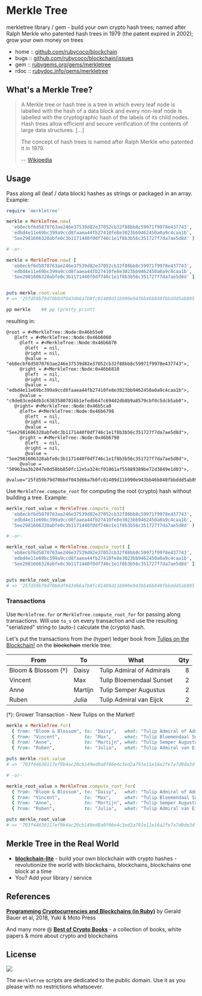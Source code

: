 # Merkle Tree

merkletree library / gem - build your own crypto hash trees; named after Ralph Merkle who patented hash trees in 1979 (the patent expired in 2002); grow your own money on trees


* home  :: [github.com/rubycoco/blockchain](https://github.com/rubycoco/blockchain)
* bugs  :: [github.com/rubycoco/blockchain/issues](https://github.com/rubycoco/blockchain/issues)
* gem   :: [rubygems.org/gems/merkletree](https://rubygems.org/gems/merkletree)
* rdoc  :: [rubydoc.info/gems/merkletree](http://rubydoc.info/gems/merkletree)


## What's a Merkle Tree?

> A Merkle tree or hash tree is a tree in which every leaf node is labelled with
> the hash of a data block and every non-leaf node is labelled with the
> cryptographic hash of the labels of its child nodes.
> Hash trees allow efficient and secure verification of the
> contents of large data structures. [...]
>
> The concept of hash trees is named after Ralph Merkle
> who patented it in 1979.
>
> -- [Wikipedia](https://en.wikipedia.org/wiki/Merkle_tree)


## Usage


Pass along all (leaf / data block) hashes as strings or packaged in an array.
Example:

``` ruby
require 'merkletree'

merkle = MerkleTree.new(
  'eb8ecbf6d5870763ae246e37539d82e37052cb32f88bb8c59971f9978e437743',
  'edbd4e11e69bc399a9ccd8faaea44fb27410fe8e3023bb9462450a0a9c4caa1b',
  '5ee2981606328abfe0c3b1171440f0df746c1e1f8b3b56c351727f7da7ae5d8d' )

# -or-

merkle = MerkleTree.new( [
  'eb8ecbf6d5870763ae246e37539d82e37052cb32f88bb8c59971f9978e437743',
  'edbd4e11e69bc399a9ccd8faaea44fb27410fe8e3023bb9462450a0a9c4caa1b',
  '5ee2981606328abfe0c3b1171440f0df746c1e1f8b3b56c351727f7da7ae5d8d' ])


puts merkle.root.value
# => '25fd59b79d70bbdf043d66a7b0fc01409d11b990e943bb46b840fbbddd5ab895'

pp merkle    ## pp (pretty print)
```

resulting in:

```
@root = #<MerkleTree::Node:0x46b55e0
   @left = #<MerkleTree::Node:0x46b6060
     @left = #<MerkleTree::Node:0x46b6870
       @left  = nil,
       @right = nil,
       @value = "eb8ecbf6d5870763ae246e37539d82e37052cb32f88bb8c59971f9978e437743">,
     @right = #<MerkleTree::Node:0x46b6810
       @left  = nil,
       @right = nil,
       @value = "edbd4e11e69bc399a9ccd8faaea44fb27410fe8e3023bb9462450a0a9c4caa1b">,
     @value = "c9de03ced4db3c63835807016b1efedb647c694d2db8b9a8579cbf0c5dcb5ab0">,
   @right= #<MerkleTree::Node:0x46b5ca0
     @left= #<MerkleTree::Node:0x46b6798
       @left  = nil,
       @right = nil,
       @value = "5ee2981606328abfe0c3b1171440f0df746c1e1f8b3b56c351727f7da7ae5d8d">,
     @right = #<MerkleTree::Node:0x46b6798
       @left  = nil,
       @right = nil,
       @value = "5ee2981606328abfe0c3b1171440f0df746c1e1f8b3b56c351727f7da7ae5d8d">,
     @value = "50963aa3b2047e0d58bb850fc12e5a324cf01061af55889389be72d3849e1d03">,
   @value="25fd59b79d70bbdf043d66a7b0fc01409d11b990e943bb46b840fbbddd5ab895">>
```


Use `MerkleTree.compute_root` for computing the root (crypto) hash without building a
tree. Example:

``` ruby
merkle_root_value = MerkleTree.compute_root(
  'eb8ecbf6d5870763ae246e37539d82e37052cb32f88bb8c59971f9978e437743',
  'edbd4e11e69bc399a9ccd8faaea44fb27410fe8e3023bb9462450a0a9c4caa1b',
  '5ee2981606328abfe0c3b1171440f0df746c1e1f8b3b56c351727f7da7ae5d8d' )

# -or-

merkle_root_value = MerkleTree.compute_root( [
  'eb8ecbf6d5870763ae246e37539d82e37052cb32f88bb8c59971f9978e437743',
  'edbd4e11e69bc399a9ccd8faaea44fb27410fe8e3023bb9462450a0a9c4caa1b',
  '5ee2981606328abfe0c3b1171440f0df746c1e1f8b3b56c351727f7da7ae5d8d' ])


puts merkle_root_value
# => '25fd59b79d70bbdf043d66a7b0fc01409d11b990e943bb46b840fbbddd5ab895'
```


### Transactions

Use `MerkleTree.for` or `MerkleTree.compute_root_for` for passing along transactions.
Will use `to_s` on every transaction and use the resulting "serialized" string
to (auto-) calculate the (crypto) hash.

Let's put the transactions from the (hyper) ledger book from [Tulips on the Blockchain!](https://github.com/openblockchains/tulips)
on the ~~blockchain~~ merkle tree:


| From                | To           | What                      | Qty |
|---------------------|--------------|---------------------------|----:|
| Bloom & Blossom (†) | Daisy        | Tulip Admiral of Admirals |   8 |
| Vincent             | Max          | Tulip Bloemendaal Sunset  |   2 |
| Anne                | Martijn      | Tulip Semper Augustus     |   2 |
| Ruben               | Julia        | Tulip Admiral van Eijck   |   2 |

(†): Grower Transaction - New Tulips on the Market!

``` ruby
merkle = MerkleTree.for(
  { from: "Bloom & Blossom", to: "Daisy",   what: "Tulip Admiral of Admirals", qty: 8 },
  { from: "Vincent",         to: "Max",     what: "Tulip Bloemendaal Sunset",  qty: 2 },
  { from: "Anne",            to: "Martijn", what: "Tulip Semper Augustus",     qty: 2 },
  { from: "Ruben",           to: "Julia",   what: "Tulip Admiral van Eijck",   qty: 2 } )

puts merkle.root.value
# => '703f44630117ef9b4ac20cb149ed8a0f06e4c3ed2a791e11e16a2fe7a7d0de3d'

# -or-

merkle_root_value = MerkleTree.compute_root_for(
  { from: "Bloom & Blossom", to: "Daisy",   what: "Tulip Admiral of Admirals", qty: 8 },
  { from: "Vincent",         to: "Max",     what: "Tulip Bloemendaal Sunset",  qty: 2 },
  { from: "Anne",            to: "Martijn", what: "Tulip Semper Augustus",     qty: 2 },
  { from: "Ruben",           to: "Julia",   what: "Tulip Admiral van Eijck",   qty: 2 } )

puts merkle_root_value
# => '703f44630117ef9b4ac20cb149ed8a0f06e4c3ed2a791e11e16a2fe7a7d0de3d'
```



## Merkle Tree in the Real World

- [**blockchain-lite**](../blockchain-lite) - build your own blockchain with crypto hashes - revolutionize the world with blockchains, blockchains, blockchains one block at a time
- You? Add your library / service


## References

[**Programming Cryptocurrencies and Blockchains (in Ruby)**](http://yukimotopress.github.io/blockchains) by Gerald Bauer et al, 2018, Yuki & Moto Press


And many more @ [**Best of Crypto Books**](https://openblockchains.github.io/crypto-books/) - a collection of books, white papers & more about crypto and blockchains



## License

![](https://publicdomainworks.github.io/buttons/zero88x31.png)

The `merkletree` scripts are dedicated to the public domain.
Use it as you please with no restrictions whatsoever.
